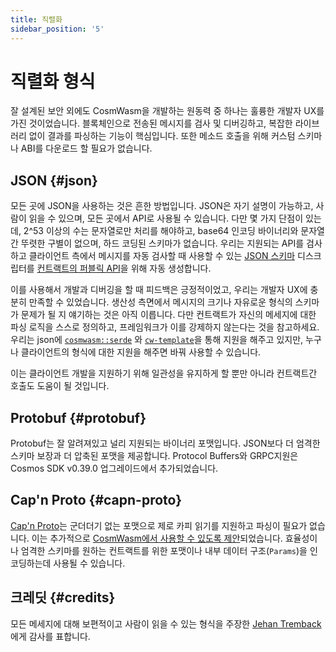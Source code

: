 ```yaml
---
title: 직렬화
sidebar_position: '5'
---
```


# 직렬화 형식

잘 설계된 보안 외에도 CosmWasm을 개발하는 원동력 중 하나는 훌륭한 개발자 UX를 가진 것이었습니다. 블록체인으로 전송된 메시지를 검사 및 디버깅하고, 복잡한 라이브러리 없이 결과를 파싱하는 기능이 핵심입니다. 또한 메소드 호출을 위해 커스텀 스키마나 ABI를 다운로드 할 필요가 없습니다.

## JSON {#json}

모든 곳에 JSON을 사용하는 것은 흔한 방법입니다. JSON은 자기 설명이 가능하고, 사람이 읽을 수 있으며, 모든 곳에서 API로 사용될 수 있습니다. 다만 몇 가지 단점이 있는데, 2^53 이상의 수는 문자열로만 처리를 해야하고, base64 인코딩 바이너리와 문자열 간 뚜렷한 구별이 없으며, 하드 코딩된 스키마가 없습니다. 우리는 지원되는 API를 검사하고 클라이언트 측에서 메시지를 자동 검사할 때 사용할 수 있는 [JSON 스키마](https://json-schema.org/) 디스크립터를 [컨트랙트의 퍼블릭 API](https://github.com/CosmWasm/cw-examples/tree/main/contracts/escrow/schema)을 위해 자동 생성합니다.

이를 사용해서 개발과 디버깅을 할 때 피드백은 긍정적이었고, 우리는 개발자 UX에 충분히 만족할 수 있었습니다. 생산성 측면에서 메시지의 크기나 자유로운 형식의 스키마가 문제가 될 지 얘기하는 것은 아직 이릅니다. 다만 컨트랙트가 자신의 메세지에 대한 파싱 로직을 스스로 정의하고, 프레임워크가 이를 강제하지 않는다는 것을 참고하세요. 우리는 json에 [`cosmwasm::serde`](https://github.com/CosmWasm/serde-json-wasm) 와 [`cw-template`](https://github.com/CosmWasm/cw-template)을 통해 지원을 해주고 있지만, 누구나 클라이언트의 형식에 대한 지원을 해주면 바꿔 사용할 수 있습니다.

이는 클라이언트 개발을 지원하기 위해 일관성을 유지하게 할 뿐만 아니라 컨트랙트간 호출도 도움이 될 것입니다.

## Protobuf {#protobuf}

Protobuf는 잘 알려져있고 널리 지원되는 바이너리 포맷입니다. JSON보다 더 엄격한 스키마 보장과 더 압축된 포맷을 제공합니다. Protocol Buffers와 GRPC지원은 Cosmos SDK v0.39.0 업그레이드에서 추가되었습니다.

## Cap'n Proto {#capn-proto}

[Cap'n Proto](https://capnproto.org/)는 군더더기 없는 포맷으로 제로 카피 읽기를 지원하고 파싱이 필요가 없습니다. 이는 추가적으로 [CosmWasm에서 사용할 수 있도록 제안](https://github.com/CosmWasm/cosmwasm/issues/78)되었습니다. 효율성이나 엄격한 스키마를 원하는 컨트랙트를 위한 포맷이나 내부 데이터 구조(`Params`)을 인코딩하는데 사용될 수 있습니다.

## 크레딧 {#credits}

모든 메세지에 대해 보편적이고 사람이 읽을 수 있는 형식을 주장한 [Jehan Tremback](https://github.com/jtremback)에게 감사를 표합니다.
